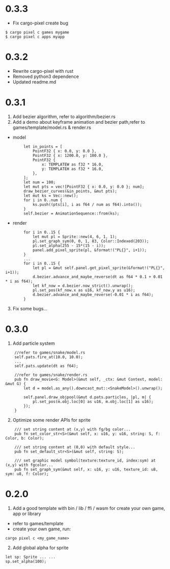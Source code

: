 # 0.3.3
- Fix cargo-pixel create bug
```
$ cargo pixel c games mygame
$ cargo pixel c apps myapp
```

# 0.3.2
- Rewrite cargo-pixel with rust
- Removed python3 dependence
- Updated readme.md

# 0.3.1
1. Add bezier algorithm, refer to algorithm/bezier.rs
2. Add a demo about keyframe animation and bezier path,refer to games/template/model.rs & render.rs
- model
```
        let in_points = [
            PointF32 { x: 0.0, y: 0.0 },
            PointF32 { x: 1200.0, y: 100.0 },
            PointF32 {
                x: TEMPLATEW as f32 * 16.0,
                y: TEMPLATEH as f32 * 16.0,
            },
        ];
        let num = 100;
        let mut pts = vec![PointF32 { x: 0.0, y: 0.0 }; num];
        draw_bezier_curves(&in_points, &mut pts);
        let mut ks = Vec::new();
        for i in 0..num {
            ks.push((pts[i], i as f64 / num as f64).into());
        }
        self.bezier = AnimationSequence::from(ks);
```
- render
```
        for i in 0..15 {
            let mut pl = Sprite::new(4, 6, 1, 1);
            pl.set_graph_sym(0, 0, 1, 83, Color::Indexed(203));
            pl.set_alpha(255 - 15*(15 - i));
            panel.add_pixel_sprite(pl, &format!("PL{}", i+1));
        }
        ...
        for i in 0..15 {
            let pl = &mut self.panel.get_pixel_sprite(&format!("PL{}", i+1));
            d.bezier.advance_and_maybe_reverse(dt as f64 * 0.1 + 0.01 * i as f64);
            let kf_now = d.bezier.now_strict().unwrap();
            pl.set_pos(kf_now.x as u16, kf_now.y as u16);
            d.bezier.advance_and_maybe_reverse(-0.01 * i as f64);
        }
```
3. Fix some bugs...

# 0.3.0
1. Add particle system
```
    //refer to games/snake/model.rs
    self.pats.fire_at(10.0, 10.0);
    ...
    self.pats.update(dt as f64);
    
    //refer to games/snake/render.rs
    pub fn draw_movie<G: Model>(&mut self, _ctx: &mut Context, model: &mut G) {
        let d = model.as_any().downcast_mut::<SnakeModel>().unwrap();

        self.panel.draw_objpool(&mut d.pats.particles, |pl, m| {
            pl.set_pos(m.obj.loc[0] as u16, m.obj.loc[1] as u16);
        });
    }
```
2. Optimize some render APIs for sprite
```
    /// set string content at (x,y) with fg/bg color...
    pub fn set_color_str<S>(&mut self, x: u16, y: u16, string: S, f: Color, b: Color);

    /// set string content at (0,0) with default style...
    pub fn set_default_str<S>(&mut self, string: S);

    /// set graphic model symbol(texture:texture_id, index:sym) at (x,y) with fgcolor...
    pub fn set_graph_sym(&mut self, x: u16, y: u16, texture_id: u8, sym: u8, f: Color);
```

# 0.2.0
1. Add a good template with bin / lib / ffi / wasm for create your own game, app or library
- refer to games/template
- create your own game, run:
```
cargo pixel c <my_game_name> 
```
2. Add global alpha for sprite
```
let sp: Sprite ... ...
sp.set_alpha(100);
```

